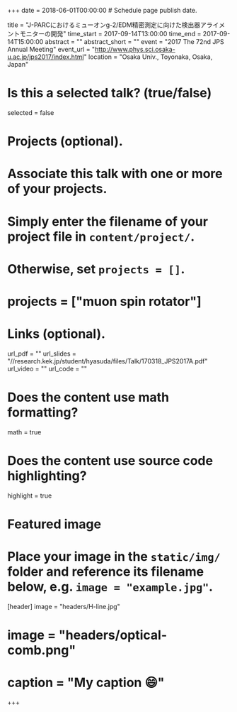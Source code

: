 +++
date = 2018-06-01T00:00:00  # Schedule page publish date.

title = "J-PARCにおけるミューオンg-2/EDM精密測定に向けた検出器アライメントモニターの開発"
time_start = 2017-09-14T13:00:00
time_end = 2017-09-14T15:00:00
abstract = ""
abstract_short = ""
event = "2017 The 72nd JPS Annual Meeting"
event_url = "http://www.phys.sci.osaka-u.ac.jp/jps2017/index.html"
location = "Osaka Univ., Toyonaka, Osaka, Japan"

# Is this a selected talk? (true/false)
selected = false

# Projects (optional).
#   Associate this talk with one or more of your projects.
#   Simply enter the filename of your project file in `content/project/`.
#   Otherwise, set `projects = []`.
# projects = ["muon spin rotator"]

# Links (optional).
url_pdf = ""
url_slides = "//research.kek.jp/student/hyasuda/files/Talk/170318_JPS2017A.pdf"
url_video = ""
url_code = ""

# Does the content use math formatting?
math = true

# Does the content use source code highlighting?
highlight = true

# Featured image
# Place your image in the `static/img/` folder and reference its filename below, e.g. `image = "example.jpg"`.
[header]
image = "headers/H-line.jpg"
# image = "headers/optical-comb.png"
# caption = "My caption :smile:"

+++


